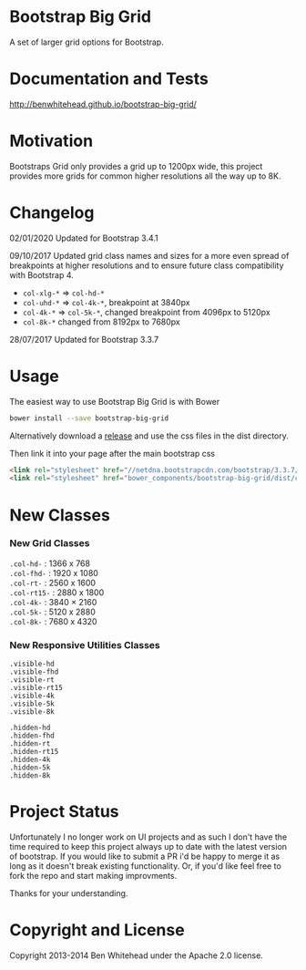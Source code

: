 Bootstrap Big Grid
==================
A set of larger grid options for Bootstrap.

Documentation and Tests
=======================
http://benwhitehead.github.io/bootstrap-big-grid/

Motivation
==========
Bootstraps Grid only provides a grid up to 1200px wide, this project provides more grids for common higher resolutions all the way up to 8K.

Changelog
=========
02/01/2020 Updated for Bootstrap 3.4.1

09/10/2017 Updated grid class names and sizes for a more even spread of breakpoints at higher resolutions and to ensure future class compatibility with Bootstrap 4.
- ```col-xlg-*``` => ```col-hd-*```
- ```col-uhd-*``` => ```col-4k-*```, breakpoint at 3840px
- ```col-4k-*``` => ```col-5k-*```, changed breakpoint from 4096px to 5120px
- ```col-8k-*``` changed from 8192px to 7680px

28/07/2017 Updated for Bootstrap 3.3.7

Usage
=====
The easiest way to use Bootstrap Big Grid is with Bower
```bash
bower install --save bootstrap-big-grid
```

Alternatively download a [release](https://github.com/BenWhitehead/bootstrap-big-grid/releases) and use the css files in the dist directory.

Then link it into your page after the main bootstrap css

```html
<link rel="stylesheet" href="//netdna.bootstrapcdn.com/bootstrap/3.3.7/css/bootstrap.min.css"/>
<link rel="stylesheet" href="bower_components/bootstrap-big-grid/dist/css/bootstrap-big-grid.min.css"/>
```

New Classes
===========

### New Grid Classes
`.col-hd-`   : 1366 x 768  
`.col-fhd-`  : 1920 x 1080  
`.col-rt-`   : 2560 x 1600  
`.col-rt15-` : 2880 x 1800  
`.col-4k-`   : 3840 × 2160  
`.col-5k-`   : 5120 x 2880  
`.col-8k-`   : 7680 x 4320  

### New Responsive Utilities Classes
`.visible-hd`  
`.visible-fhd`  
`.visible-rt`  
`.visible-rt15`  
`.visible-4k`  
`.visible-5k`  
`.visible-8k`  
  
`.hidden-hd`  
`.hidden-fhd`  
`.hidden-rt`  
`.hidden-rt15`  
`.hidden-4k`  
`.hidden-5k`  
`.hidden-8k`  

Project Status
==============

Unfortunately I no longer work on UI projects and as such I don't have the time required to keep this project always up to date with the latest version of bootstrap.  If you would like to submit a PR i'd be happy to merge it as long as it doesn't break existing functionality. Or, if you'd like feel free to fork the repo and start making improvments.

Thanks for your understanding.

Copyright and License
=====================
Copyright 2013-2014 Ben Whitehead under the Apache 2.0 license.
